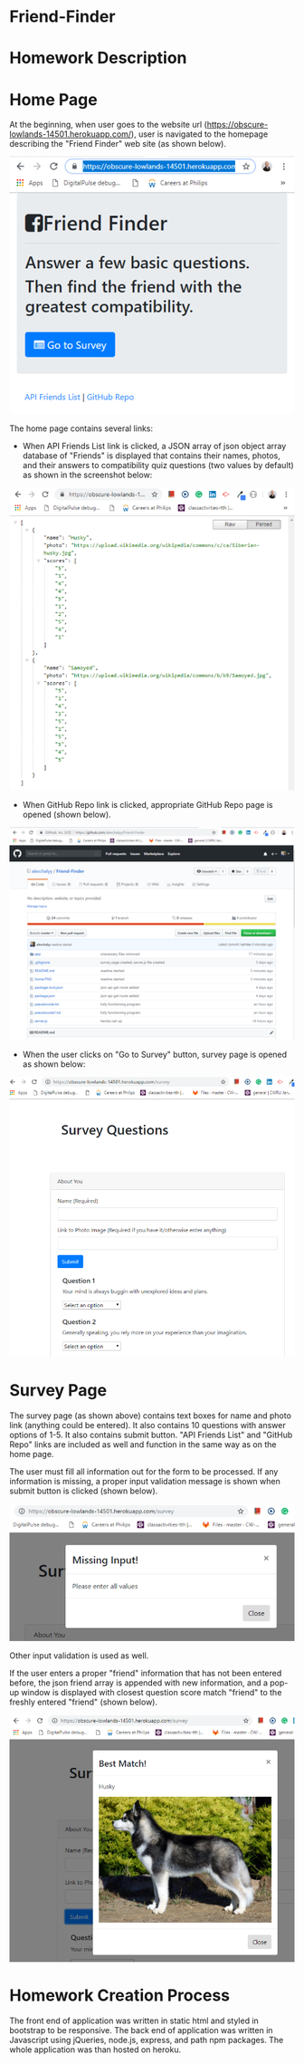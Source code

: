 # Friend-Finder

# Homework Description

# Home Page

At the beginning, when user goes to the website url (https://obscure-lowlands-14501.herokuapp.com/), user is navigated to the homepage describing the "Friend Finder" web site (as shown below).

![home page](home.PNG)

The home page contains several links:

* When API Friends List link is clicked, a JSON array of json object array database of "Friends" is displayed that contains their names, photos, and their answers to compatibility quiz questions (two values by default) as shown in the screenshot below:

![friends](json-array.PNG)

* When GitHub Repo link is clicked, appropriate GitHub Repo page is opened (shown below).

![repository](github-repo.PNG)

* When the user clicks on "Go to Survey" button, survey page is opened as shown below:

![survey page](survey.PNG)

# Survey Page

The survey page (as shown above) contains text boxes for name and photo link (anything could be entered). It also contains 10 questions with answer options of 1-5. It also contains submit button. "API Friends List" and "GitHub Repo" links are included as well and function in the same way as on the home page.

The user must fill all information out for the form to be processed. If any information is missing, a proper input validation message is shown when submit button is clicked (shown below).

![missing input](missing-input.PNG)

Other input validation is used as well.

If the user enters a proper "friend" information that has not been entered before, the json friend array is appended with new information, and a pop-up window is displayed with closest question score match "friend" to the freshly entered "friend" (shown below).

![husky](husky.PNG)

# Homework Creation Process

The front end of application was written in static html and styled in bootstrap to be responsive. The back end of application was written in Javascript using jQueries, node.js, express, and path npm packages. The whole application was than hosted on heroku.